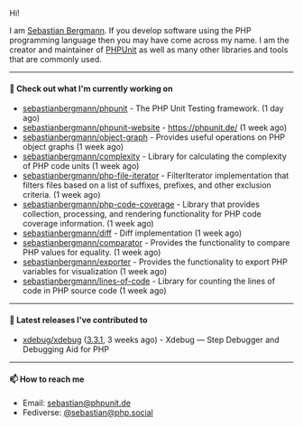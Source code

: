 Hi!

I am [Sebastian Bergmann](https://sebastian-bergmann.de/). If you develop software using the PHP programming language then you may have come across my name. I am the creator and maintainer of [PHPUnit](https://phpunit.de/) as well as many other libraries and tools that are commonly used.

---

#### 👷 Check out what I'm currently working on

- [sebastianbergmann/phpunit](https://github.com/sebastianbergmann/phpunit) - The PHP Unit Testing framework. (1 day ago)
- [sebastianbergmann/phpunit-website](https://github.com/sebastianbergmann/phpunit-website) - https://phpunit.de/ (1 week ago)
- [sebastianbergmann/object-graph](https://github.com/sebastianbergmann/object-graph) - Provides useful operations on PHP object graphs (1 week ago)
- [sebastianbergmann/complexity](https://github.com/sebastianbergmann/complexity) - Library for calculating the complexity of PHP code units (1 week ago)
- [sebastianbergmann/php-file-iterator](https://github.com/sebastianbergmann/php-file-iterator) - FilterIterator implementation that filters files based on a list of suffixes, prefixes, and other exclusion criteria. (1 week ago)
- [sebastianbergmann/php-code-coverage](https://github.com/sebastianbergmann/php-code-coverage) - Library that provides collection, processing, and rendering functionality for PHP code coverage information. (1 week ago)
- [sebastianbergmann/diff](https://github.com/sebastianbergmann/diff) - Diff implementation (1 week ago)
- [sebastianbergmann/comparator](https://github.com/sebastianbergmann/comparator) - Provides the functionality to compare PHP values for equality. (1 week ago)
- [sebastianbergmann/exporter](https://github.com/sebastianbergmann/exporter) - Provides the functionality to export PHP variables for visualization (1 week ago)
- [sebastianbergmann/lines-of-code](https://github.com/sebastianbergmann/lines-of-code) - Library for counting the lines of code in PHP source code (1 week ago)

---

#### 🔭 Latest releases I've contributed to

- [xdebug/xdebug](https://github.com/xdebug/xdebug) ([3.3.1](https://github.com/xdebug/xdebug/releases/tag/3.3.1), 3 weeks ago) - Xdebug — Step Debugger and Debugging Aid for PHP

---

#### 📫 How to reach me

- Email: [sebastian@phpunit.de](mailto://sebastian@phpunit.de)
- Fediverse: [@sebastian@php.social](https://phpc.social/@sebastian)
